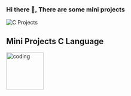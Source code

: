 ### Hi there 👋, There are some mini projects
![C Projects](https://i.pinimg.com/564x/90/44/a6/9044a634e09b2a633ff73efad0fdf470.jpg)


<h2>Mini Projects C Language</h2>


<img src='https://i.pinimg.com/originals/02/9d/73/029d7308355dc4dbe5a93b5711c6743a.gif' alt='coding' height='100'>
